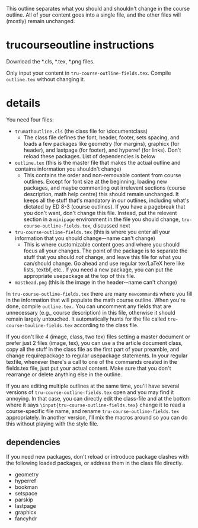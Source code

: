 This outline separates what you should and shouldn't change in the course outline. All of your content goes into a single file, and the other files will (mostly) remain unchanged.

# trucourseoutline instructions

Download the *.cls, *.tex, *.png files.

Only input your content in `tru-course-outline-fields.tex`. Compile `outline.tex` without changing it.

# details

You need four files:
 - `trumathoutline.cls` (the class file for \documentclass)
   - The class file defines the font, header, footer, sets spacing, and loads a few packages like geometry (for margins), graphicx (for header), and lastpage (for footer), and hyperref (for links). Don't reload these packages. List of dependencies is below
 - `outline.tex` (this is the master file that makes the actual outline and contains information you shouldn't change)
   - This contains the order and non-removable content from course outlines.    Except for font size at the beginning, loading new packages, and maybe commenting out irrelevent sections (course description, math help centre) this should remain unchanged. It keeps all the stuff that's mandatory in our outlines, including what's dictated by ED 8-3 (course outlines). If you have a pagebreak that you don't want, don't change this file. Instead, put the relevent section in a `minipage` environment in the file you should change, `tru-course-outline-fields.tex`, discussed next
 - `tru-course-outline-fields.tex` (this is where you enter all your information that you should change--name can't change)
   - This is where customizable content goes and where you should focus all your changes. The point of the package is to separate the stuff that you should *not* change, and leave this file for what you can/should change. Go ahead and use regular tex/LaTeX here like lists, textbf, etc.. If you need a new package, you can put the appropriate usepackage at the top of this file.
 - `masthead.png` (this is the image in the header--name can't change)


In `tru-course-outline-fields.tex` there are many `newcommand`s where you fill in the information that will populate the math course outline. When you're done, compile `outline.tex.` You can uncomment any fields that are unnecessary (e.g., course description) in this file, otherwise it should remain largely untouched. It automatically hunts for the file called `tru-course-touline-fields.tex` according to the class file.





If you don't like 4 (image, class, two tex) files setting a master document or prefer just 2 files (image, tex), you can use a the article document class, copy all the stuff in the class file as the first part of your preamble, and change requirepackage to regular usepackage statements. In your regular texfile, whenever there's a call to one of the commands created in the fields.tex file, just put your actual content. Make sure that you don't rearrange or delete anything else in the outline.



If you are editing multiple outlines at the same time, you'll have several versions of `tru-course-outline-fields.tex` open and you may find it annoying. In that case, you can directly edit the class-file and at the bottom where it says  `\input{tru-course-outline-fields.tex}` change it to read a course-specific file name, and rename `tru-course-outline-fields.tex` appropriately. In another version, I'll mix the macros around so you can do this without playing with the style file.


## dependencies
If you need new packages, don't reload or introduce package clashes with the following loaded packages, or address them in the class file directly.

- geometry
- hyperref
- bookman
- setspace
- parskip
- lastpage
- graphicx
- fancyhdr
